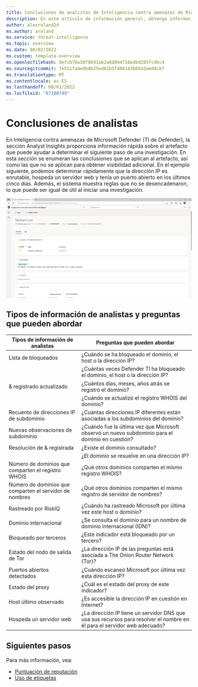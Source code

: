 ```yaml
---
title: Conclusiones de analistas de Inteligencia contra amenazas de Microsoft Defender (Defender TI)
description: En este artículo de información general, obtenga información sobre la característica de información de analistas de Inteligencia contra amenazas de Microsoft Defender (Defender TI).
author: alexroland24
ms.author: aroland
ms.service: threat-intelligence
ms.topic: overview
ms.date: 08/02/2022
ms.custom: template-overview
ms.openlocfilehash: 9efcb78a50f8b91ab2a6d094718edbd205fcdbc4
ms.sourcegitcommit: 7e551fa4e9b8b25ed62b5f406143b6b1dae08cbf
ms.translationtype: MT
ms.contentlocale: es-ES
ms.lasthandoff: 08/01/2022
ms.locfileid: "67108749"
---
```

# <a name="analyst-insights"></a>Conclusiones de analistas

En Inteligencia contra amenazas de Microsoft Defender (TI de Defender), la sección Analyst Insights proporciona información rápida sobre el artefacto que puede ayudar a determinar el siguiente paso de una investigación. En esta sección se enumeran las conclusiones que se aplican al artefacto, así como las que no se aplican para obtener visibilidad adicional. En el ejemplo siguiente, podemos determinar rápidamente que la dirección IP es enrutable, hospeda un servidor web y tenía un puerto abierto en los últimos cinco días. Además, el sistema muestra reglas que no se desencadenaron, lo que puede ser igual de útil al iniciar una investigación.

![Captura de pantalla de Edge de Analyst Insights](media/analystInsightsEdgeScreenshot.png)

## <a name="analyst-insight-types-and-questions-they-can-address"></a>Tipos de información de analistas y preguntas que pueden abordar

| Tipos de información de analistas                      | Preguntas que pueden abordar                                                                                                |
|--------------------------------------------|---------------------------------------------------------------------------------------------------------------------------|
| Lista de bloqueados                                | ¿Cuándo se ha bloqueado el dominio, el host o la dirección IP?                                                                  |
|                                            | ¿Cuántas veces Defender TI ha bloqueado el dominio, el host o la dirección IP?                                                            |
| & registrado actualizado                       | ¿Cuántos días, meses, años atrás se registró el dominio?                                                               |
|                                            | ¿Cuándo se actualizó el registro WHOIS del dominio?                                                                                 |
| Recuento de direcciones IP de subdominio                         | ¿Cuántas direcciones IP diferentes están asociadas a los subdominios del dominio?                                                  |
| Nuevas observaciones de subdominio                 | ¿Cuándo fue la última vez que Microsoft observó un nuevo subdominio para el dominio en cuestión?                                     |
| Resolución de & registrada | ¿Existe el dominio consultado?                                                                                            |
|                                            | ¿El dominio se resuelve en una dirección IP?                                                                                 |
| Número de dominios que comparten el registro WHOIS | ¿Qué otros dominios comparten el mismo registro WHOIS?                                                                           |
| Número de dominios que comparten el servidor de nombres  | ¿Qué otros dominios comparten el mismo registro de servidor de nombres?                                                                     |
| Rastreado por RiskIQ                          | ¿Cuándo ha rastreado Microsoft por última vez este host o dominio?                                                                   |
| Dominio internacional                       | ¿Se consulta el dominio para un nombre de dominio internacional (IDN)?                                                             |
| Bloqueado por terceros                 | ¿Este indicador está bloqueado por un tercero?                                                                           |
| Estado del nodo de salida de Tor                       | ¿La dirección IP de las preguntas está asociada a The Onion Router Network (Tor)?                                            |
| Puertos abiertos detectados                        | ¿Cuándo escaneó Microsoft por última vez esta dirección IP?                                                                        |
| Estado del proxy                               | ¿Cuál es el estado del proxy de este indicador?                                                                               |
| Host último observado                         | ¿Es accesible la dirección IP en cuestión en Internet?                                                                        |
| Hospeda un servidor web                         | ¿La dirección IP tiene un servidor DNS que usa sus recursos para resolver el nombre en él para el servidor web adecuado? |

## <a name="next-steps"></a>Siguientes pasos

Para más información, vea:

- [Puntuación de reputación](reputation-scoring.md)
- [Uso de etiquetas](using-tags.md)